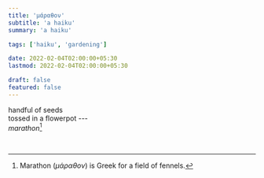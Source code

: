 ```yaml
---
title: 'μάραθον'
subtitle: 'a haiku'
summary: 'a haiku'

tags: ['haiku', 'gardening']

date: 2022-02-04T02:00:00+05:30
lastmod: 2022-02-04T02:00:00+05:30

draft: false
featured: false
---
```


handful of seeds  
tossed in a flowerpot ---   
_marathon_[^1]

&nbsp;

[^1]: Marathon (_μάραθον_) is Greek for a field of fennels.
